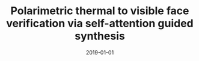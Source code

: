 ---
title: "Polarimetric thermal to visible face verification via self-attention guided synthesis"
collection: publications
permalink: /publication/2019-01-01-Polarimetric-thermal-to-visible-face-verification-via-self-attention-guided-synthesis
date: 2019-01-01
venue: 'In the proceedings of 2019 International Conference on Biometrics (ICB)'
citation: ' Xing Di,  Benjamin Riggan,  Shuowen Hu,  Nathaniel Short,  Vishal Patel, &quot;Polarimetric thermal to visible face verification via self-attention guided synthesis.&quot; In the proceedings of 2019 International Conference on Biometrics (ICB), 2019.'
---